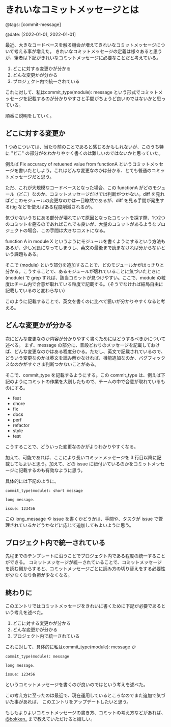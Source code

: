 # きれいなコミットメッセージとは

@tags: [commit-message]

@date: [2022-01-01, 2022-01-01]


最近、大きなコードベースを触る機会が増えてきれいなコミットメッセージについて考える事が増えた。
きれいなコミットメッセージの定義は様々あると思うが、筆者は下記がきれいなコミットメッセージに必要なことだと考えている。

1. どこに対する変更かが分かる
2. どんな変更かが分かる
3. プロジェクト内で統一されている

これに対して、私はcommit_type(module): message という形式でコミットメッセージを記載するのが分かりやすさと手間がちょうど良いのではないかと思っている。

順番に説明をしていく。


## どこに対する変更か


1 つめについては、当たり前のことであると感じるかもしれないが、このうち特に "どこ" の部分がをわかりやすく書くのは難しいのではないかと思っていた。

例えば Fix accuracy of retuened value from functionA というコミットメッセージを書いたとしよう。これはどんな変更なのかは分かる、とても普通のコミットメッセージだと思う。

ただ、これが大規模なコードベースとなった場合、この functionA がどのモジュール（どこ）なのか、コミットメッセージだけでは判断がつかない。diff を見ればどこのモジュールの変更なのかは一目瞭然であるが、diff を見る手間が発生する(tig などを使えばある程度削減されるが)。

気づかないうちにある部分が壊れていて原因となったコミットを探す際、1つ2つのコミットを遡るのであればこれでも良いが、大量のコミットがあるようなプロジェクトの場合、この手間は大きなコストになる。

function A in module X というようにモジュールを書くようにするという方法もあるが、少し冗長になってしまうし、英文の最後まで読まなければ分からないという課題もある。

そこで (module) という部分を追加することで、どのモジュールかがはっきりと分かる。こうすることで、あるモジュールが壊れていることに気づいたときに (module) で grep すれば、該当コミットが見つけやすい。ここで、module の粒度はチーム内で合意が取れている粒度で記載する。（そうでなければ結局自由に記載しているのと変わらない）

このように記載することで、英文を書くのに比べて狙いが分かりやすくなると考える。


## どんな変更かが分かる


次にどんな変更なのか内容が分かりやすく書くためにはどうするべきかについて述べる。
まず、message の部分に、普段どおりのメッセージを記載しておけば、どんな変更なのかはある程度分かる。ただし、英文で記載されているので、どういう変更なのかは英文を読み解かなければ、機能追加なのか、バグフィックスなのかがすぐさま判断つかないことがある。

そこで、commit_type を記載するようにする。この commit_type は、例えば下記のようにコミットの作業を大別したもので、チームの中で合意が取れているものにする。

- feat
- chore
- fix
- docs
- perf
- refactor
- style
- test

こうすることで、どういった変更なのかがよりわかりやすくなる。

加えて、可能であれば、ここにより長いコミットメッセージを 3 行目以降に記載してもよいと思う。加えて、どの issue に紐付いているのかをコミットメッセージに記載するのも有効なように思う。

具体的には下記のように。

```
commit_type(module): short message

long message.

issue: 123456
```

この long_message や issue を書くかどうかは、手間や、タスクが issue で管理されているかどうかなどに応じて追加してもよいように思う。


## プロジェクト内で統一されている


先程までのテンプレートに沿うことでプロジェクト内である程度の統一することができる。
コミットメッセージが統一されていることで、コミットメッセージを読む側からすると、コミットメッセージごとに読み方の切り替えをする必要性が少なくなり負担が少なくなる。


## 終わりに


このエントリではコミットメッセージをきれいに書くために下記が必要であるという考えを述べた。

1. どこに対する変更かが分かる
2. どんな変更かが分かる
3. プロジェクト内で統一されている

これに対して、具体的に私はcommit_type(module): message か

```
commit_type(module): message

long message.

issue: 123456
```

というコミットメッセージを書くのが良いのではという考えを述べた。

この考え方に至ったのは最近で、現在運用しているところなのでまた追加で気づいた事があれば、
このエントリをアップデートしたいと思う。

もしもよりよいコミットメッセージの書き方、コミットの考え方などがあれば、 [@bokken_](https://twitter.com/bokken_) まで教えていただけると嬉しい。